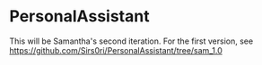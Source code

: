 # PersonalAssistant

This will be Samantha's second iteration.
For the first version, see https://github.com/Sirs0ri/PersonalAssistant/tree/sam_1.0
